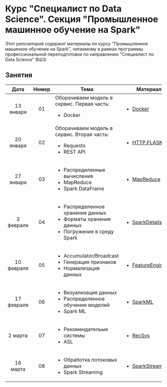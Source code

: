 # Курс "Специалист по Data Science". Секция "Промышленное машинное обучение на Spark"

Этот репозиторий содержит материалы по курсу "Промышленное машинное обучение на Spark", читаемому в рамках программы профессиональной переподготовки по направлению "Специалист по Data Science" ВШЭ.

## Занятия

|    Дата    | Номер | Тема                                                         | Материалы                                                    | ДЗ                                                           |
| :--------: | :---: | ------------------------------------------------------------ | ------------------------------------------------------------ | ------------------------------------------------------------ |
| 13 января  |  01   | Оборачиваем модель в сервис. Первая часть:<ul><li>Docker</li></ul> | <ul><li>[Docker](Lectures/Lecture1)</li></ul>| ( ͡▀̿ ̿ ͜ʖ ͡▀̿ ̿) |
| 20 января  |  02   | Оборачиваем модель в сервис. Вторая часть:<ul><li>Requests</li><li>REST API</li></ul> | <ul><li> [HTTP.FLASK.REST](Lectures/Lecture2)</li></ul> | <ul><li>[ДЗ 1](Tasks/Task1)</li></ul> |
| 27 января  |  03   | <ul><li>Распределенные вычисления</li><li>MapReduce</li><li>Spark DataFrame</li></ul> | <ul><li>[MapReduce](Lectures/Lecture3)</li></ul> | ( ͡▀̿ ̿ ͜ʖ ͡▀̿ ̿) |
| 3 февраля |  04   | <ul><li>Распределенное хранение данных</li><li>Форматы хранения данных</li><li>Погружение в среду Spark</li></ul> | <ul><li>[SparkDetails](Lectures/Lecture4)</li></ul> | <ul><li>[ДЗ 2](Tasks/Task2)</li></ul> |
| 10 февраля |  05   | <ul><li>Accumulator/Broadcast</li><li>Генерация признаков</li><li>Нормализация данных</li></ul> | <ul><li>[FeatureEngineering](Lectures/Lecture5)</li></ul>  | ( ͡▀̿ ̿ ͜ʖ ͡▀̿ ̿) |
| 17 февраля |  06   | <ul><li>Визуализация данных</li><li>Распределенное обучение моделей</li><li>Spark ML</li></ul> | <ul><li>[SparkML](Lectures/Lecture6)</li></ul> | <ul><li>[ДЗ 3](Tasks/Task3)</li></ul> |
| 2 марта   |  07   | <ul><li>Рекомендательые системы</li><li>ASL</li></ul> | <ul><li>[RecSys](Lectures/Lecture7)</li></ul> | ( ͡▀̿ ̿ ͜ʖ ͡▀̿ ̿) |
| 16 марта  |  08   | <ul><li>Обработка потоковых данных</li><li>Spark Streaming</li></ul> | <ul><li>[SparkStreaming](Lectures/Lecture8)</li></ul>  | <ul><li>[ДЗ 4](Tasks/Task4)</li></ul> |
